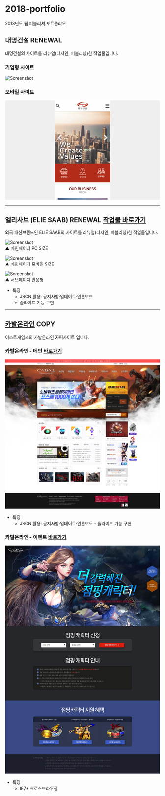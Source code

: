 
# 2018-portfolio
2018년도 웹 퍼블리셔 포트폴리오

## 대명건설 RENEWAL
대명건설의 사이트를 리뉴얼(디자인, 퍼블리싱)한 작업물입니다.  

### 기업형 사이트 
![Screenshot](./screenshot/대명건설/pc-main.gif)

### 모바일 사이트 
![Screenshot](./screenshot/대명건설/mb-main.gif)

---
## 엘리사브 (ELIE SAAB) RENEWAL [작업물 바로가기](https://may54ther.github.io/2018-portfolio/엘리사브/index.html)
외국 패션브랜드인 ELIE SAAB의 사이트를 리뉴얼(디자인, 퍼블리싱)한 작업물입니다.  

![Screenshot](./screenshot/엘리사브/pc-main.gif)  
▲ 메인페이지 PC SIZE  

![Screenshot](./screenshot/엘리사브/mb-main.gif)  
▲ 메인페이지 모바일 SIZE   

![Screenshot](./screenshot/엘리사브/sub.gif)  
▲ 서브페이지 반응형  

- 특징
  - JSON 활용:  공지사항·업데이트·언론보드
  - 슬라이드 기능 구현
  
----  
## [카발온라인](http://www.cabal.co.kr/main) COPY 
이스트게임즈의 카발온라인 **카피**사이트 입니다.
### 카발온라인 - 메인 [바로가기](https://may54ther.github.io/2018-portfolio/카발온라인/main/index.html)
![Screenshot](./screenshot/카발온라인/main.jpg)   
- 특징
  - JSON 활용:  공지사항·업데이트·언론보도 - 슬라이드 기능 구현  
### 카발온라인 - 이벤트 [바로가기](https://may54ther.github.io/2018-portfolio/카발온라인/event/index.html)  
 ![Screenshot](./screenshot/카발온라인/event.jpg)
 - 특징
    - IE7+ 크로스브라우징  

